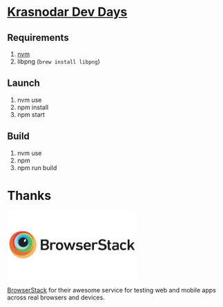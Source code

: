 # [Krasnodar Dev Days](https://krddevdays.ru)

## Requirements

1. [nvm](https://github.com/creationix/nvm)
1. libpng (`brew install libpng`)

## Launch

1. nvm use
1. npm install
1. npm start

## Build

1. nvm use
1. npm
1. npm run build

# Thanks

[<img src="./browserstack.png" width="300px"/>](https://www.browserstack.com)

[BrowserStack](https://www.browserstack.com) for their awesome service for testing web and mobile apps across real browsers and devices.